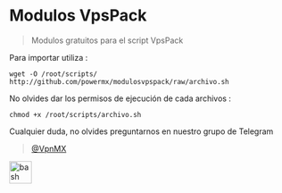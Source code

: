 # Modulos VpsPack

>Modulos gratuitos para el script VpsPack

Para importar utiliza :

```
wget -O /root/scripts/ http://github.com/powermx/modulosvpspack/raw/archivo.sh
```

No olvides dar los permisos de ejecución de cada archivos :

```
chmod +x /root/scripts/archivo.sh
```

Cualquier duda, no olvides preguntarnos en nuestro grupo de Telegram

> <a href="https://t.me/vpnmx" target="_blank">@VpnMX</a>

<a href="https://www.gnu.org/software/bash/" target="_blank" rel="noreferrer"> <img src="https://www.vectorlogo.zone/logos/gnu_bash/gnu_bash-icon.svg" alt="bash" width="40" height="40"/> </a> <a href="https://getbootstrap.com" target="_blank" rel="noreferrer">
